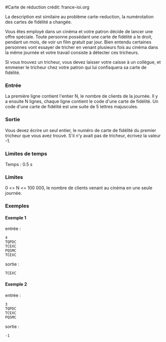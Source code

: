 #Carte de réduction
crédit: france-ioi.org

La description est similaire au problème carte-reduction, la numérotation des cartes de fidélité a changée.

Vous êtes employé dans un cinéma et votre patron décide de lancer une offre spéciale.
Toute personne possédant une carte de fidélité a le droit, pendant un mois,
de voir un film gratuit par jour. Bien entendu certaines personnes vont essayer de
tricher en venant plusieurs fois au cinéma dans la même journée et votre travail
consiste à détecter ces tricheurs.

Si vous trouvez un tricheur, vous devez laisser votre caisse à un collègue,
et emmener le tricheur chez votre patron qui lui confisquera sa carte de fidélité.

### Entrée

La première ligne contient l'entier N, le nombre de clients de la journée.
Il y a ensuite N lignes, chaque ligne contient le code d'une carte de fidélité.
Un code d'une carte de fidélité est une suite de 5 lettres majuscules.

### Sortie

Vous devez écrire un seul entier, le numéro de carte de fidélité du premier tricheur que vous avez trouvé.
S'il n'y avait pas de tricheur, écrivez la valeur -1.

### Limites de temps

Temps : 0.5 s

### Limites

0 <= N <= 100 000, le nombre de clients venant au cinéma en une seule journée.


### Exemples

#### Exemple 1
entrée :
```
4
TQPDC
TCEXC
PQSMC
TCEXC
```

sortie :
```
TCEXC
```

#### Exemple 2
entrée :
```
3
TQPDC
TCEXC
PQSMC
```
sortie :
```
-1
```
